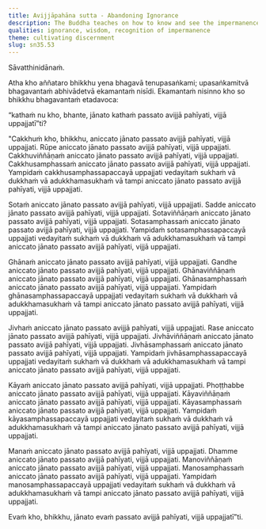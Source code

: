 ```yaml
---
title: Avijjāpahāna sutta - Abandoning Ignorance
description: The Buddha teaches on how to know and see the impermanence of the six sense bases and the process leading up to the arising of feeling and perception for the abandoning of ignorance and the arising of wisdom.
qualities: ignorance, wisdom, recognition of impermanence
theme: cultivating discernment
slug: sn35.53
---
```


Sāvatthinidānaṁ.

Atha kho aññataro bhikkhu yena bhagavā tenupasaṅkami; upasaṅkamitvā bhagavantaṁ abhivādetvā ekamantaṁ nisīdi. Ekamantaṁ nisinno kho so bhikkhu bhagavantaṁ etadavoca:

“kathaṁ nu kho, bhante, jānato kathaṁ passato avijjā pahīyati, vijjā uppajjatī”ti?

"Cakkhuṁ kho, bhikkhu, aniccato jānato passato avijjā pahīyati, vijjā uppajjati. Rūpe aniccato jānato passato avijjā pahīyati, vijjā uppajjati. Cakkhuviññāṇaṁ aniccato jānato passato avijjā pahīyati, vijjā uppajjati. Cakkhusamphassaṁ aniccato jānato passato avijjā pahīyati, vijjā uppajjati. Yampidaṁ cakkhusamphassapaccayā uppajjati vedayitaṁ sukhaṁ vā dukkhaṁ vā adukkhamasukhaṁ vā tampi aniccato jānato passato avijjā pahīyati, vijjā uppajjati.

Sotaṁ aniccato jānato passato avijjā pahīyati, vijjā uppajjati. Sadde aniccato jānato passato avijjā pahīyati, vijjā uppajjati. Sotaviññāṇaṁ aniccato jānato passato avijjā pahīyati, vijjā uppajjati. Sotasamphassaṁ aniccato jānato passato avijjā pahīyati, vijjā uppajjati. Yampidaṁ sotasamphassapaccayā uppajjati vedayitaṁ sukhaṁ vā dukkhaṁ vā adukkhamasukhaṁ vā tampi aniccato jānato passato avijjā pahīyati, vijjā uppajjati.

Ghānaṁ aniccato jānato passato avijjā pahīyati, vijjā uppajjati. Gandhe aniccato jānato passato avijjā pahīyati, vijjā uppajjati. Ghānaviññāṇaṁ aniccato jānato passato avijjā pahīyati, vijjā uppajjati. Ghānasamphassaṁ aniccato jānato passato avijjā pahīyati, vijjā uppajjati. Yampidaṁ ghānasamphassapaccayā uppajjati vedayitaṁ sukhaṁ vā dukkhaṁ vā adukkhamasukhaṁ vā tampi aniccato jānato passato avijjā pahīyati, vijjā uppajjati.

Jivhaṁ aniccato jānato passato avijjā pahīyati, vijjā uppajjati. Rase aniccato jānato passato avijjā pahīyati, vijjā uppajjati. Jivhāviññāṇaṁ aniccato jānato passato avijjā pahīyati, vijjā uppajjati. Jivhāsamphassaṁ aniccato jānato passato avijjā pahīyati, vijjā uppajjati. Yampidaṁ jivhāsamphassapaccayā uppajjati vedayitaṁ sukhaṁ vā dukkhaṁ vā adukkhamasukhaṁ vā tampi aniccato jānato passato avijjā pahīyati, vijjā uppajjati.

Kāyaṁ aniccato jānato passato avijjā pahīyati, vijjā uppajjati. Phoṭṭhabbe aniccato jānato passato avijjā pahīyati, vijjā uppajjati. Kāyaviññāṇaṁ aniccato jānato passato avijjā pahīyati, vijjā uppajjati. Kāyasamphassaṁ aniccato jānato passato avijjā pahīyati, vijjā uppajjati. Yampidaṁ kāyasamphassapaccayā uppajjati vedayitaṁ sukhaṁ vā dukkhaṁ vā adukkhamasukhaṁ vā tampi aniccato jānato passato avijjā pahīyati, vijjā uppajjati.

Manaṁ aniccato jānato passato avijjā pahīyati, vijjā uppajjati. Dhamme aniccato jānato passato avijjā pahīyati, vijjā uppajjati. Manoviññāṇaṁ aniccato jānato passato avijjā pahīyati, vijjā uppajjati. Manosamphassaṁ aniccato jānato passato avijjā pahīyati, vijjā uppajjati. Yampidaṁ manosamphassapaccayā uppajjati vedayitaṁ sukhaṁ vā dukkhaṁ vā adukkhamasukhaṁ vā tampi aniccato jānato passato avijjā pahīyati, vijjā uppajjati.

Evaṁ kho, bhikkhu, jānato evaṁ passato avijjā pahīyati, vijjā uppajjatī”ti.
